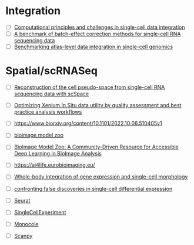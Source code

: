 
# Integration 
- [ ] [Computational principles and challenges in single-cell data integration](https://www.nature.com/articles/s41587-021-00895-7)
- [ ] [A benchmark of batch-effect correction methods for single-cell RNA sequencing data
](https://genomebiology.biomedcentral.com/articles/10.1186/s13059-019-1850-9)
- [ ] [Benchmarking atlas-level data integration in single-cell genomics](https://www.nature.com/articles/s41592-021-01336-8)  

# Spatial/scRNASeq
- [ ] [Reconstruction of the cell pseudo-space from single-cell RNA sequencing data with scSpace](https://www.nature.com/articles/s41467-023-38121-4)
- [ ] [Optimizing Xenium In Situ data utility by quality assessment and best practice analysis workflows](https://www.biorxiv.org/content/10.1101/2023.02.13.528102v1.full.pdf)
- [ ] https://www.biorxiv.org/content/10.1101/2022.10.06.510405v1

- [ ] [bioimage model zoo](https://bioimage.io/#/)
- [ ] [BioImage Model Zoo: A Community-Driven Resource for Accessible Deep Learning in BioImage Analysis](https://www.biorxiv.org/content/10.1101/2022.06.07.495102v1)

- [ ] https://ai4life.eurobioimaging.eu/
- [ ] [Whole-body integration of gene expression and single-cell morphology](https://www.sciencedirect.com/science/article/pii/S009286742100876X)
- [ ] [confronting false discoveries in single-cell differential expression](https://www.nature.com/articles/s41467-021-25960-2)
- [ ] [Seurat](https://satijalab.org/seurat/)  
- [ ] [SingleCellExperiment](https://bioconductor.org/packages/release/bioc/html/SingleCellExperiment.html)  
- [ ] [Monocole](https://cole-trapnell-lab.github.io/monocle-release/)
- [ ] [Scanpy](https://scanpy.readthedocs.io/en/stable/)  
 
